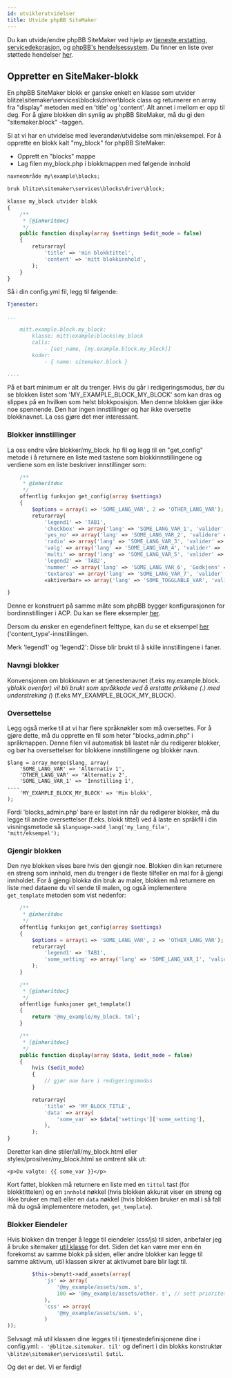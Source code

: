 ```yaml
---
id: utviklerutvidelser
title: Utvide phpBB SiteMaker
---
```


Du kan utvide/endre phpBB SiteMaker ved hjelp av [tjeneste erstatting](https://area51.phpbb.com/docs/dev/3.2.x/extensions/tutorial_advanced.html#using-service-replacement), [servicedekorasjon](https://area51.phpbb.com/docs/dev/3.2.x/extensions/tutorial_advanced.html#using-service-decoration), og [phpBB's hendelsessystem](https://area51.phpbb.com/docs/dev/3.2.x/extensions/tutorial_events.html). Du finner en liste over støttede hendelser [her](./developer-events.md).

## Oppretter en SiteMaker-blokk

En phpBB SiteMaker blokk er ganske enkelt en klasse som utvider blitze\sitemaker\services\blocks\driver\block class og returnerer en array fra "display" metoden med en 'title' og 'content'. Alt annet i mellom er opp til deg. For å gjøre blokken din synlig av phpBB SiteMaker, må du gi den "sitemaker.block" -taggen.

Si at vi har en utvidelse med leverandør/utvidelse som min/eksempel. For å opprette en blokk kalt "my_block" for phpBB SiteMaker:

- Opprett en "blocks" mappe
- Lag filen my_block.php i blokkmappen med følgende innhold

```php
navneområde my\example\blocks;

bruk blitze\sitemaker\services\blocks\driver\block;

klasse my_block utvider blokk
{
    /**
     * {@inheritdoc}
     */
    public function display(array $settings $edit_mode = false)
    {
        returarray(
            'title' => 'min blokktittel',
            'content' => 'mitt blokkinnhold',
        );
    }
}
```

Så i din config.yml fil, legg til følgende:

```yml
Tjenester:

...

    mitt.example.block.my_block:
        klasse: mitt\example\blocks\my_block
        calls:
            - [set_name, [my.example.block.my_block]]
        koder:
            - { name: sitemaker.block }

....

```

På et bart minimum er alt du trenger. Hvis du går i redigeringsmodus, bør du se blokken listet som 'MY_EXAMPLE_BLOCK_MY_BLOCK' som kan dras og slippes på en hvilken som helst blokkposisjon. Men denne blokken gjør ikke noe spennende. Den har ingen innstillinger og har ikke oversette blokknavnet. La oss gjøre det mer interessant.

### Blokker innstillinger

La oss endre våre blokker/my_block. hp fil og legg til en "get_config" metode i å returnere en liste med tastene som blokkinnstillingene og verdiene som en liste beskriver innstillinger som:

```php
    /**
     * @inheritdoc
     */
    offentlig funksjon get_config(array $settings)
    {
        $options = array(1 => 'SOME_LANG_VAR', 2 => 'OTHER_LANG_VAR');
        returarray(
            'legend1' => 'TAB1',
            'checkbox' => array('lang' => 'SOME_LANG_VAR_1', 'valider' => 'streng', 'type' => 'avkrysningsboks', 'valg' => $options, 'standard' => matrise(), 'Forklarer' => false),
            'yes_no' => array('lang' => 'SOME_LANG_VAR_2', 'validere' => 'bool', 'type' => 'radio:yes_no', 'Forklarer' => false, 'default' => usann),
            'radio' => array('lang' => 'SOME_LANG_VAR_3', 'valider' => 'bool', 'type' => 'radio', 'valg' => $options, 'Forklarer' => usann, 'default' => 'emne'),
            'valg' => array('lang' => 'SOME_LANG_VAR_4', 'valider' => 'string', 'type' => 'select', 'valg' => $options, 'default' => '', 'Forklarer' => usann),
            'multi' => array('lang' => 'SOME_LANG_VAR_5', 'valider' => 'string', 'type' => 'multi_select', 'options' => $options, 'default' => array(), 'Forklarer' => usann),
            'legend2' => 'TAB2',
            'nummer' => array('lang' => 'SOME_LANG_VAR_6', 'Godkjenn' => 'int:0:20', 'type' => 'number:0:20', 'maxlength' => 2, 'Forklarer' => feil, 'standard' => 5),
            'textarea' => array('lang' => 'SOME_LANG_VAR_7', 'valider' => 'string', 'type' => 'tekstfelt:3:40', 'makslengde' => 2, 'Forklarer' => sann, 'standard' => ''),
            «aktiverbar» => array('lang' => 'SOME_TOGGLABLE_VAR', 'valider' => 'string', 'type' => 'select:1:0:toggle_key', 'options' => $options, 'standard' => '', 'lagt til' => '<div id="toggle_key-1">Vis bare når valg 1 er valgt</div>'),

}
```

Denne er konstruert på samme måte som phpBB bygger konfigurasjonen for bordinnstillinger i ACP. Du kan se flere eksempler [her](https://github.com/phpbb/phpbb/blob/master/phpBB/includes/acp/acp_board.php).

Dersom du ønsker en egendefinert felttype, kan du se et eksempel [her](https://github.com/blitze/phpBB-ext-sitemaker_content/blob/develop/blocks/recent.php) ('content_type'-innstillingen.

Merk 'legend1' og 'legend2': Disse blir brukt til å skille innstillingene i faner.

### Navngi blokker

Konvensjonen om blokknavn er at tjenestenavnet (f.eks my.example.block. y*blokk ovenfor) vil bli brukt som språkkode ved å erstatte prikkene (.) med understreking (*) (f.eks MY_EXAMPLE_BLOCK_MY_BLOCK).

### Oversettelse

Legg også merke til at vi har flere språknøkler som må oversettes. For å gjøre dette, må du opprette en fil som heter "blocks_admin.php" i språkmappen. Denne filen vil automatisk bli lastet når du redigerer blokker, og bør ha oversettelser for blokkene innstillingene og blokkér navn.

    $lang = array_merge($lang, array(
        'SOME_LANG_VAR' => 'Alternativ 1',
        'OTHER_LANG_VAR' => 'Alternativ 2',
        'SOME_LANG_VAR_1' => 'Innstilling 1',
    ....
        'MY_EXAMPLE_BLOCK_MY_BLOCK' => 'Min blokk',
    );
    

Fordi 'blocks_admin.php' bare er lastet inn når du redigerer blokker, må du legge til andre oversettelser (f.eks. blokk tittel) ved å laste en språkfil i din visningsmetode så `$language->add_lang('my_lang_file', 'mitt/eksempel');`

### Gjengir blokken

Den nye blokken vises bare hvis den gjengir noe. Blokken din kan returnere en streng som innhold, men du trenger i de fleste tilfeller en mal for å gjengi innholdet. For å gjengi blokka din bruk av maler, blokken må returnere en liste med dataene du vil sende til malen, og også implementere `get_template` metoden som vist nedenfor:

```php
    /**
     * @inheritdoc
     */
    offentlig funksjon get_config(array $settings)
    {
        $options = array(1 => 'SOME_LANG_VAR', 2 => 'OTHER_LANG_VAR');
        returarray(
            'legend1' => 'TAB1',
            'some_setting' => array('lang' => 'SOME_LANG_VAR_1', 'valider' => 'streng', 'type' => 'avkrysningsboks', 'valg' => $options, 'standard' => matrise(), 'forklarende' => false),
        );
    }

    /**
     * {@inheritdoc}
     */
    offentlige funksjoner get_template()
    {
        return '@my_example/my_block. tml';
    }

    /**
     * {@inheritdoc}
     */
    public function display(array $data, $edit_mode = false)
    {
        hvis ($edit_mode)
        {
            // gjør noe bare i redigeringsmodus
        }

        returarray(
            'title' => 'MY_BLOCK_TITLE',
            'data' => array(
                'some_var' => $data['settings']['some_setting'],
            ),
        );
}
```

Deretter kan dine stiler/all/my_block.html eller styles/prosilver/my_block.html se omtrent slik ut:

    <p>Du valgte: {{ some_var }}</p>
    

Kort fattet, blokken må returnere en liste med en `tittel` tast (for blokktittelen) og en `innhold` nøkkel (hvis blokken akkurat viser en streng og ikke bruker en mal) eller en `data` nøkkel (hvis blokken bruker en mal i så fall må du også implementere metoden, `get_template`).

### Blokker Eiendeler

Hvis blokken din trenger å legge til eiendeler (css/js) til siden, anbefaler jeg å bruke sitemaker [util klasse](https://github.com/blitze/phpBB-ext-sitemaker/blob/develop/services/util.php) for det. Siden det kan være mer enn én forekomst av samme blokk på siden, eller andre blokker kan legge til samme aktivum, util klassen sikrer at aktivumet bare blir lagt til.

```php
        $this->benytt->add_assets(array(
            'js' => array(
                '@my_example/assets/som. s',
                100 => '@my_example/assets/other. s', // sett prioritet
            ),
            'css' => array(
                '@my_example/assets/som. s',
            )
));
```

Selvsagt må util klassen dine legges til i tjenestedefinisjonene dine i config.yml: `- '@blitze.sitemaker. til'` og definert i din blokks konstruktør `\blitze\sitemaker\services\util $util`.

Og det er det. Vi er ferdig!
